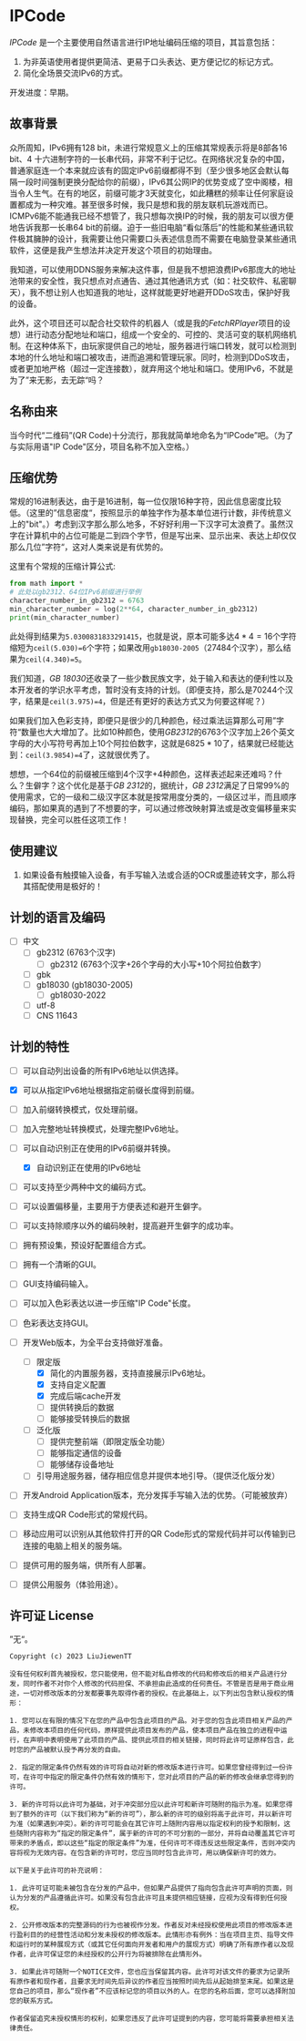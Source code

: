 # IPCode

  *IPCode* 是一个主要使用自然语言进行IP地址编码压缩的项目，其旨意包括：

1. 为非英语使用者提供更简洁、更易于口头表达、更方便记忆的标记方式。
2. 简化全场景交流IPv6的方式。

开发进度：早期。

## 故事背景

  众所周知，IPv6拥有128 bit，未进行常规意义上的压缩其常规表示将是8部各16 bit、4 十六进制字符的一长串代码，非常不利于记忆。在网络状况复杂的中国，普通家庭连一个本来就应该有的固定IPv6前缀都得不到（至少很多地区会默认每隔一段时间强制更换分配给你的前缀），IPv6其公网IP的优势变成了空中阁楼，相当令人生气。在有的地区，前缀可能才3天就变化，如此糟糕的频率让任何家庭设置都成为一种灾难。甚至很多时候，我只是想和我的朋友联机玩游戏而已。ICMPv6能不能通我已经不想管了，我只想每次换IP的时候，我的朋友可以很方便地告诉我那一长串64 bit的前缀。迫于一些旧电脑“看似落后”的性能和某些通讯软件极其臃肿的设计，我需要让他只需要口头表述信息而不需要在电脑登录某些通讯软件，这便是我产生想法并决定开发这个项目的初始理由。

  我知道，可以使用DDNS服务来解决这件事，但是我不想把浪费IPv6那庞大的地址池带来的安全性，我只想点对点通告、通过其他通讯方式（如：社交软件、私密聊天），我不想让别人也知道我的地址，这样就能更好地避开DDoS攻击，保护好我的设备。

  此外，这个项目还可以配合社交软件的机器人（或是我的*FetchRPlayer*项目的设想）进行动态分配地址和端口，组成一个安全的、可控的、灵活可变的联机网络机制。在这种体系下，由玩家提供自己的地址，服务器进行端口转发，就可以检测到本地的什么地址和端口被攻击，进而追溯和管理玩家。同时，检测到DDoS攻击，或者更加地严格（超过一定连接数），就弃用这个地址和端口。使用IPv6，不就是为了”来无影，去无踪“吗？

## 名称由来

  当今时代“二维码”(QR Code)十分流行，那我就简单地命名为“IPCode”吧。（为了与实际用语"IP Code"区分，项目名称不加入空格。）

## 压缩优势

常规的16进制表达，由于是16进制，每一位仅限16种字符，因此信息密度比较低。（这里的”信息密度“，按照显示的单独字作为基本单位进行计数，非传统意义上的"bit"。）考虑到汉字那么那么地多，不好好利用一下汉字可太浪费了。虽然汉字在计算机中的占位可能是二到四个字节，但是写出来、显示出来、表达上却仅仅那么几位”字符“，这对人类来说是有优势的。

这里有个常规的压缩计算公式:

```python
from math import *
# 此处以gb2312、64位IPv6前缀进行举例
character_number_in_gb2312 = 6763
min_character_number = log(2**64, character_number_in_gb2312) 
print(min_character_number)
```

此处得到结果为`5.0300831833291415`，也就是说，原本可能多达$4*4=16$个字符缩短为`ceil(5.030)=6`个字符；如果改用`gb18030-2005`（$27484$个汉字），那么结果为`ceil(4.340)=5`。

我们知道，*GB 18030*还收录了一些少数民族文字，处于输入和表达的便利性以及本开发者的学识水平考虑，暂时没有支持的计划。（即便支持，那么是$70244$个汉字，结果是`ceil(3.975)=4`，但是还有更好的表达方式又为何要这样呢？）

如果我们加入色彩支持，即便只是很少的几种颜色，经过乘法运算那么可用”字符“数量也大大增加了。比如10种颜色，使用*GB2312*的6763个汉字加上26个英文字母的大小写符号再加上10个阿拉伯数字，这就是$6825*10$了，结果就已经能达到：`ceil(3.9854)=4`了，这就很优秀了。

想想，一个64位的前缀被压缩到4个汉字+4种颜色，这样表述起来还难吗？什么？生僻字？这个优化是基于*GB 2312*的，据统计，*GB 2312*满足了日常99%的使用需求，它的一级和二级汉字区本就是按常用度分类的，一级区过半，而且顺序编码，那如果真的遇到了不想要的字，可以通过修改映射算法或是改变偏移量来实现替换，完全可以胜任这项工作！

## 使用建议

1. 如果设备有触摸输入设备，有手写输入法或合适的OCR或墨迹转文字，那么将其搭配使用是极好的！

## 计划的语言及编码

- [ ] 中文
  - [ ] gb2312 (6763个汉字)
    - [ ] gb2312 (6763个汉字+26个字母的大小写+10个阿拉伯数字）
  - [ ] gbk
  - [ ] gb18030 (gb18030-2005)
    - [ ] gb18030-2022
  - [ ] utf-8
  - [ ] CNS 11643
    
## 计划的特性

- [ ] 可以自动列出设备的所有IPv6地址以供选择。
- [x] 可以从指定IPv6地址根据指定前缀长度得到前缀。
- [ ] 加入前缀转换模式，仅处理前缀。
- [ ] 加入完整地址转换模式，处理完整IPv6地址。 
- [ ] 可以自动识别正在使用的IPv6前缀并转换。
  - [x] 自动识别正在使用的IPv6地址
- [ ] 可以支持至少两种中文的编码方式。
- [ ] 可以设置偏移量，主要用于方便表述和避开生僻字。
- [ ] 可以支持除顺序以外的编码映射，提高避开生僻字的成功率。  
- [ ] 拥有预设集，预设好配置组合方式。
- [ ] 拥有一个清晰的GUI。
- [ ] GUI支持编码输入。  
- [ ] 可以加入色彩表达以进一步压缩"IP Code"长度。
- [ ] 色彩表达支持GUI。
- [ ] 开发Web版本，为全平台支持做好准备。 
  - [ ] 限定版
    - [x] 简化的内置服务器，支持直接展示IPv6地址。
    - [x] 支持自定义配置
    - [x] 完成后端cache开发
    - [ ] 提供转换后的数据
    - [ ] 能够接受转换后的数据
  - [ ] 泛化版
    - [ ] 提供完整前端（即限定版全功能）
    - [ ] 能够指定通信的设备
    - [ ] 能够储存设备地址
  - [ ] 引导用途服务器，储存相应信息并提供本地引导。（提供泛化版分发）
- [ ] 开发Android Application版本，充分发挥手写输入法的优势。（可能被放弃）
- [ ] 支持生成QR Code形式的常规代码。  
- [ ] 移动应用可以识别从其他软件打开的QR Code形式的常规代码并可以传输到已连接的电脑上相关的服务端。  
- [ ] 提供可用的服务端，供所有人部署。
- [ ] 提供公用服务（体验用途）。



## 许可证 License

”无“。

``` 
Copyright (c) 2023 LiuJiewenTT

没有任何权利首先被授权，您只能使用，但不能对私自修改的代码和修改后的相关产品进行分发，同时作者不对你个人修改的代码担保、不承担由此造成的任何责任。不管是否是用于商业用途，一切对修改版本的分发都要事先取得作者的授权。在此基础上，以下列出包含默认授权的情形：

1. 您可以在有限的情况下在您的产品中包含此项目的产品。对于您的包含此项目相关产品的产品，未修改本项目的任何代码，原样提供此项目发布的产品，使本项目产品在独立的进程中运行，在声明中表明使用了此项目的产品、提供此项目的相关链接，同时将此许可证原样包含，此时您的产品被默认授予再分发的自由。

2. 指定的限定条件仍然有效的许可将自动对新的修改版本进行许可。如果您曾经得到过一份许可，在许可中指定的限定条件仍然有效的情形下，您对此项目的产品的新的修改会继承您得到的许可。

3. 新的许可将以此许可为基础，对于冲突部分应以此许可和新许可随附的指示为准。如果您得到了额外的许可（以下我们称为“新的许可”），那么新的许可的级别将高于此许可，并以新许可为准（如果遇到冲突）。新的许可可能会在其它许可上随附内容用以指定权利的授予和限制，这些随附内容称为“指定的限定条件”，属于新的许可的不可分割的一部分，并将自动覆盖其它许可带来的矛盾点，即以这些“指定的限定条件”为准，任何许可不得违反这些限定条件，否则冲突内容将视为无效内容。在包含新的许可时，您应当同时包含此许可，用以确保新许可的效力。

以下是关于此许可的补充说明：

1. 此许可证可能未被包含在分发的产品中，但如果产品提供了指向包含此许可声明的页面，则认为分发的产品遵循此许可。如果没有包含此许可且未提供相应链接，应视为没有得到任何授权。

2. 公开修改版本的完整源码的行为也被视作分发。作者反对未经授权使用此项目的修改版本进行盈利目的的经营性活动和分发未授权的修改版本。此情形亦有例外：当在项目主页、指导文件和运行时的某种展现方式（或其它任何面向开发者和用户的展现方式）明确了所有原作者以及现作者，此许可保证您的未经授权的公开行为将被排除在此情形外。

3. 如果此许可随附一个NOTICE文件，您也应当保留其内容。此许可对该文件的要求为记录所有原作者和现作者，且要求无时间先后异议的作者应当按照时间先后从起始排至末尾。如果这是您自己的项目，那么“现作者”不应该标记您的项目以外的人。在您的名称后面，您可以选择附加您的联系方式。

作者保留追究未授权情形的权利，如果您违反了此许可证提到的内容，您可能将需要承担相关法律责任。
```